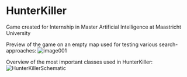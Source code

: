 # HunterKiller
Game created for Internship in Master Artificial Intelligence at Maastricht University

Preview of the game on an empty map used for testing various search-approaches:
![image001](https://user-images.githubusercontent.com/15450200/191497221-fbc351a4-ef61-48c5-a06a-73fb13b82338.gif)

Overview of the most important classes used in HunterKiller:
![HunterKillerSchematic](https://user-images.githubusercontent.com/15450200/198854547-bc497372-1706-4c3b-9666-65bd34acb19d.png)
